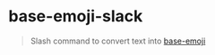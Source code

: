 # base-emoji-slack

> Slash command to convert text into [base-emoji](https://github.com/pfrazee/base-emoji)
